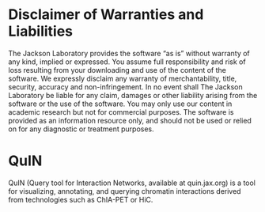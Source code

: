 # Disclaimer of Warranties and Liabilities

The Jackson Laboratory provides the software “as is” without warranty of any kind, implied or expressed. You assume full responsibility and risk of loss resulting from your downloading and use of the content of the     software.  We expressly disclaim any warranty of merchantability, title, security, accuracy and non-infringement.  In no event shall The Jackson Laboratory be liable for any claim, damages or other liability arising from the software or the use of the software. You may only use our content in academic research but not for commercial purposes.  The software is provided as an information resource only, and should not be used or relied on for any diagnostic or treatment purposes.

# QuIN
QuIN (Query tool for Interaction Networks, available at quin.jax.org) is a tool for visualizing, annotating, and querying chromatin interactions derived from technologies such as ChIA-PET or HiC.
